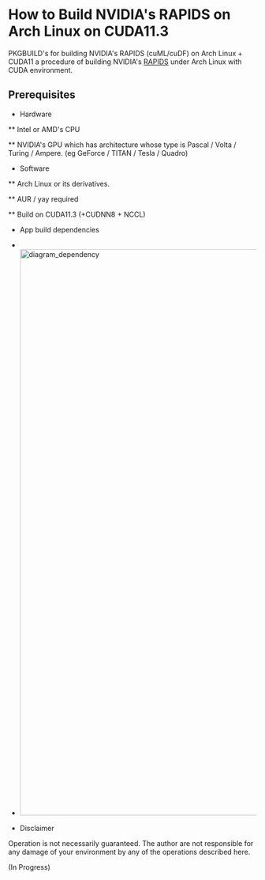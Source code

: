 # How to Build NVIDIA's RAPIDS on Arch Linux on CUDA11.3
PKGBUILD's for building NVIDIA's RAPIDS (cuML/cuDF) on Arch Linux + CUDA11
a  procedure of building NVIDIA's [RAPIDS](https://rapids.ai/) under Arch Linux with CUDA environment.

## Prerequisites
* Hardware

** Intel or AMD's CPU

** NVIDIA's GPU which has architecture whose type is Pascal / Volta / Turing / Ampere. (eg GeForce / TITAN / Tesla / Quadro)

* Software

** Arch Linux or its derivatives.

** AUR / yay required

** Build on CUDA11.3 (+CUDNN8 + NCCL)

* App build dependencies
* 
* <img width="1146" alt="diagram_dependency" src="https://user-images.githubusercontent.com/22126980/130342511-ec89579a-e0d5-4c67-90cf-179df10033a2.png">


* Disclaimer

Operation is not necessarily guaranteed. The author are not responsible for any damage of your environment by any of the operations described here.


(In Progress)
